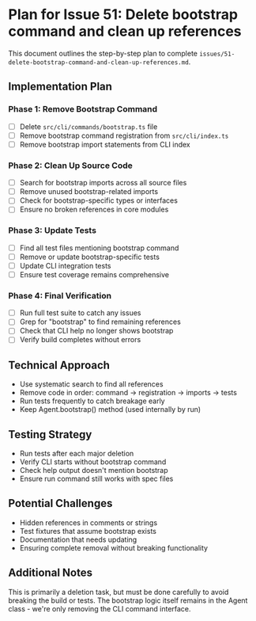 # Plan for Issue 51: Delete bootstrap command and clean up references

This document outlines the step-by-step plan to complete `issues/51-delete-bootstrap-command-and-clean-up-references.md`.

## Implementation Plan

### Phase 1: Remove Bootstrap Command
- [ ] Delete `src/cli/commands/bootstrap.ts` file
- [ ] Remove bootstrap command registration from `src/cli/index.ts`
- [ ] Remove bootstrap import statements from CLI index

### Phase 2: Clean Up Source Code
- [ ] Search for bootstrap imports across all source files
- [ ] Remove unused bootstrap-related imports
- [ ] Check for bootstrap-specific types or interfaces
- [ ] Ensure no broken references in core modules

### Phase 3: Update Tests
- [ ] Find all test files mentioning bootstrap command
- [ ] Remove or update bootstrap-specific tests
- [ ] Update CLI integration tests
- [ ] Ensure test coverage remains comprehensive

### Phase 4: Final Verification
- [ ] Run full test suite to catch any issues
- [ ] Grep for "bootstrap" to find remaining references
- [ ] Check that CLI help no longer shows bootstrap
- [ ] Verify build completes without errors

## Technical Approach
- Use systematic search to find all references
- Remove code in order: command → registration → imports → tests
- Run tests frequently to catch breakage early
- Keep Agent.bootstrap() method (used internally by run)

## Testing Strategy
- Run tests after each major deletion
- Verify CLI starts without bootstrap command
- Check help output doesn't mention bootstrap
- Ensure run command still works with spec files

## Potential Challenges
- Hidden references in comments or strings
- Test fixtures that assume bootstrap exists
- Documentation that needs updating
- Ensuring complete removal without breaking functionality

## Additional Notes
This is primarily a deletion task, but must be done carefully to avoid breaking the build or tests. The bootstrap logic itself remains in the Agent class - we're only removing the CLI command interface.